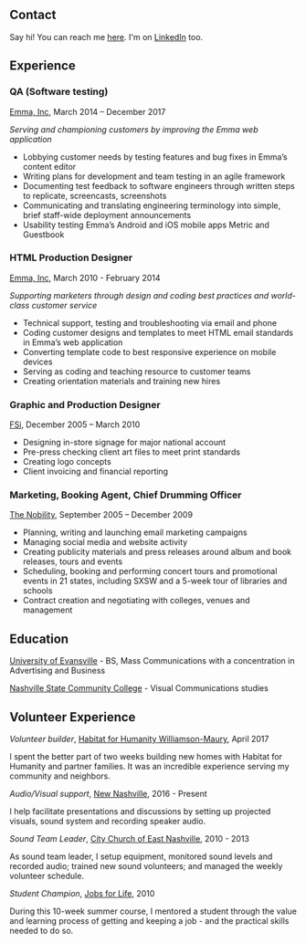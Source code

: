 ## Contact
Say hi! You can reach me [here](mailto:bfuzzell@gmail.com). I'm on [LinkedIn](https://www.linkedin.com/in/brianfuzzell/) too.

## Experience
### QA (Software testing)
[Emma, Inc](http://www.myemma.com), March 2014 – December 2017

_Serving and championing customers by improving the Emma web application_
- Lobbying customer needs by testing features and bug fixes in Emma’s content editor
- Writing plans for development and team testing in an agile framework
- Documenting test feedback to software engineers through written steps to replicate, screencasts, screenshots
- Communicating and translating engineering terminology into simple, brief staff-wide deployment announcements
- Usability testing Emma’s Android and iOS mobile apps Metric and Guestbook

### HTML Production Designer
[Emma, Inc](http://www.myemma.com), March 2010 - February 2014

_Supporting marketers through design and coding best practices and world-class customer service_
- Technical support, testing and troubleshooting via email and phone
- Coding customer designs and templates to meet HTML email standards in Emma’s web application
- Converting template code to best responsive experience on mobile devices
- Serving as coding and teaching resource to customer teams
- Creating orientation materials and training new hires

### Graphic and Production Designer
[FSi](http://www.myfsi.net), December 2005 – March 2010 

- Designing in-store signage for major national account
- Pre-press checking client art files to meet print standards
- Creating logo concepts
- Client invoicing and financial reporting
		
### Marketing, Booking Agent, Chief Drumming Officer
[The Nobility](http://www.thenobility.com/about), September 2005 – December 2009

- Planning, writing and launching email marketing campaigns
- Managing social media and website activity
- Creating publicity materials and press releases around album and book releases, tours and events 
- Scheduling, booking and performing concert tours and promotional events in 21 states, including SXSW and a 5-week tour of libraries and schools
- Contract creation and negotiating with colleges, venues and management		
		
## Education
[University of Evansville](https://www.evansville.edu/) - BS, Mass Communications with a concentration in Advertising and Business

[Nashville State Community College](https://www.nscc.edu/) - Visual Communications studies 

## Volunteer Experience
_Volunteer builder_, [Habitat for Humanity Williamson-Maury](https://hfhwm.org/), April 2017

I spent the better part of two weeks building new homes with Habitat for Humanity and partner families. It was an incredible experience serving my community and neighbors.

_Audio/Visual support_, [New Nashville](http://www.newnashville.us/), 2016 - Present

I help facilitate presentations and discussions by setting up projected visuals, sound system and recording speaker audio. 

_Sound Team Leader_, [City Church of East Nashville](http://www.citychurcheast.org), 2010 - 2013

As sound team leader, I setup equipment, monitored sound levels and recorded audio; trained new sound volunteers; and managed the weekly volunteer schedule.

_Student Champion_, [Jobs for Life](http://www.jobsforlife.org/), 2010

During this 10-week summer course, I mentored a student through the value and learning process of getting and keeping a job - and the practical skills needed to do so.

